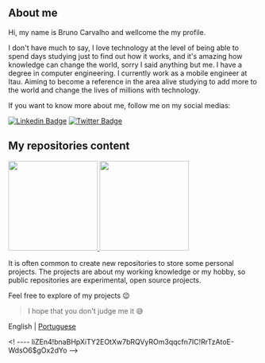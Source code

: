 ## About me

Hi, my name is Bruno Carvalho and wellcome the my profile.

I don't have much to say, I love technology at the level of being able to spend days studying just to find out how it works, and it's amazing how knowledge can change the world, sorry I said anything but me.
I have a degree in computer engineering.
I currently work as a mobile engineer at Itau.
Aiming to become a reference in the area alive studying to add more to the world and change the lives of millions with technology.

If you want to know more about me, follow me on my social medias:

[![Linkedin Badge](https://img.shields.io/badge/-Linkedin-2E2D2E?style=for-the-badge&labelColor=000000&logo=linkedin)](https://www.linkedin.com/in/brunocarvalhs/)
[![Twitter Badge](https://img.shields.io/badge/-Twitter-2E2D2E?style=for-the-badge&labelColor=000000&logo=Twitter)](https://twitter.com/brunocarvalhs/)
<!--[![Discord Badge](https://img.shields.io/badge/-Discord-2E2D2E?style=for-the-badge&labelColor=000000&logo=Discord)](mailto:brunocarvalhs@outlook.com.br)-->

## My repositories content

<div>
  <a href="https://github.com/brunocarvalhs">
    <img height="180em" src="https://github-readme-stats.vercel.app/api/top-langs/?username=brunocarvalhs&layout=compact&theme=radical" />
    <img height="180em" src="https://github-readme-stats.vercel.app/api?username=brunocarvalhs&show_icons=true&theme=radical" />
  </a>
</div>

It is often common to create new repositories to store some personal projects. The projects are about my working knowledge or my hobby, so public repositories are experimental, open source projects.

Feel free to explore of my projects :wink:

> I hope that you don't judge me it :sweat_smile:	

English | [Portuguese](/README_ptbr.md)

<! ---- liZEn4!bnaBHpXiTY2EOtXw7bRQVyROm3qqcfn7IC!RrTzAtoE-WdsO6$gOx2dYo -->
